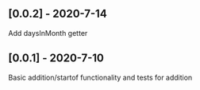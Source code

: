 ## [0.0.2] - 2020-7-14

Add daysInMonth getter

## [0.0.1] - 2020-7-10

Basic addition/startof functionality and tests for addition